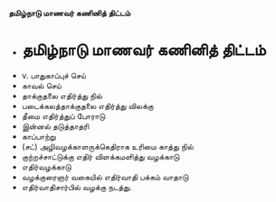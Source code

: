 **தமிழ்நாடு மாணவர் கணினித் திட்டம்**
- # தமிழ்நாடு மாணவர் கணினித் திட்டம்
- v. பாதுகாப்புச் செய்
- காவல் செய்
- தாக்குதலை எதிர்த்து நில்
- படைக்கலத்தாக்குதலை எதிர்த்து விலக்கு
- தீமை எதிர்த்துப் போராடு
- இன்னல் தடுத்தாதரி
- காப்பாற்று
- (சட்) அழிவழக்காளருக்கெதிராக உரிமை காத்து நில்
- குற்றச்சாட்டுக்கு எதிர் விளக்கமளித்து வழக்காடு
- எதிர்வழக்காடு
- வழக்குரைஞர் வகையில் எதிர்வாதி பக்கம் வாதாடு
- எதிர்வாதிசார்பில் வழக்கு நடத்து.

